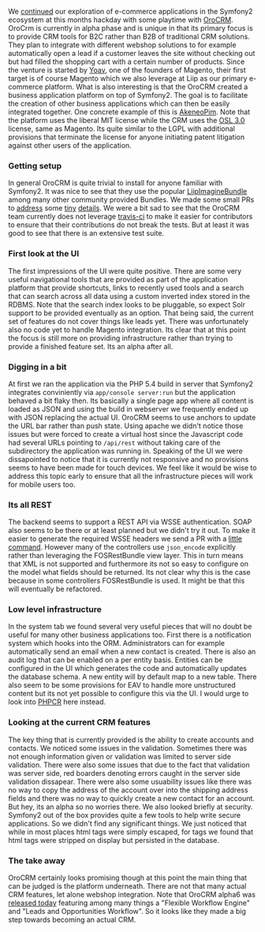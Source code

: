 We [continued](http://blog.liip.ch/archive/2013/08/12/checking-out-sylius-symfony2-e-commerce.html) our exploration of e-commerce applications in the Symfony2 ecosystem at this months hackday with some playtime with [OroCRM](http://www.orocrm.com). OroCrm is currently in alpha phase and is unique in that its primary focus is to provide CRM tools for B2C rather than B2B of traditional CRM solutions. They plan to integrate with different webshop solutions to for example automatically open a lead if a customer leaves the site without checking out but had filled the shopping cart with a certain number of products. Since the venture is started by [Yoav](https://twitter.com/YoavMagento), one of the founders of Magento, their first target is of course Magento which we also leverage at Liip as our primary e-commerce platform. What is also interesting is that the OroCRM created a business application platform on top of Symfony2. The goal is to facilitate the creation of other business applications which can then be easily integrated together. One concrete example of this is [AkeneoPim](http://www.akeneo.com). Note that the platform uses the liberal MIT license while the CRM uses the [OSL 3.0](http://en.wikipedia.org/wiki/Open_Software_License) license, same as Magento. Its quite similar to the LGPL with additional provisions that terminate the license for anyone initiating patent litigation against other users of the application.
### Getting setup
In general OroCRM is quite trivial to install for anyone familiar with Symfony2. It was nice to see that they use the popular [LiipImagineBundle](https://github.com/liip/LiipImagineBundle) among many other community provided Bundles. We made some small PRs to [address](https://github.com/orocrm/platform-application/pull/2) some [tiny](https://github.com/orocrm/platform-application/pull/3) [details](https://github.com/orocrm/crm-application/pull/2). We were a bit sad to see that the OroCRM team currently does not leverage [travis-ci](https://github.com/orocrm/platform/pull/14) to make it easier for contributors to ensure that their contributions do not break the tests. But at least it was good to see that there is an extensive test suite.
### First look at the UI
The first impressions of the UI were quite positive. There are some very useful navigational tools that are provided as part of the application platform that provide shortcuts, links to recently used tools and a search that can search across all data using a custom inverted index stored in the RDBMS. Note that the search index looks to be pluggable, so expect Solr support to be provided eventually as an option. That being said, the current set of features do not cover things like leads yet. There was unfortunately also no code yet to handle Magento integration. Its clear that at this point the focus is still more on providing infrastructure rather than trying to provide a finished feature set. Its an alpha after all.
### Digging in a bit
At first we ran the application via the PHP 5.4 build in server that Symfony2 integrates conviniently via ``app/console server:run`` but the application behaved a bit flaky then. Its basically a single page app where all content is loaded as JSON and using the build in webserver we frequently ended up with JSON replacing the actual UI. OroCRM seems to use anchors to update the URL bar rather than push state. Using apache we didn't notice those issues but were forced to create a virtual host since the Javascript code had several URLs pointing to ``/api/rest`` without taking care of the subdirectory the application was running in. Speaking of the UI we were dissapointed to notice that it is currently not responsive and no provisions seems to have been made for touch devices. We feel like it would be wise to address this topic early to ensure that all the infrastructure pieces will work for mobile users too. 
### Its all REST
The backend seems to support a REST API via WSSE authentication. SOAP also seems to be there or at least planned but we didn't try it out. To make it easier to generate the required WSSE headers we send a PR with a [little command](https://github.com/orocrm/platform/pull/15). However many of the controllers use ``json_encode`` explicitly rather than leveraging the FOSRestBundle view layer. This in turn means that XML is not supported and furthermore its not so easy to configure on the model what fields should be returned. Its not clear why this is the case because in some controllers FOSRestBundle is used. It might be that this will eventually be refactored.
### Low level infrastructure
In the system tab we found several very useful pieces that will no doubt be useful for many other business applications too. First there is a notification system which hooks into the ORM. Administrators can for example automatically send an email when a new contact is created. There is also an audit log that can be enabled on a per entity basis. Entities can be configured in the UI which generates the code and automatically updates the database schema. A new entity will by default map to a new table. There also seem to be some provisions for EAV to handle more unstructured content but its not yet possible to configure this via the UI. I would urge to look into [PHPCR](http://phpcr.github.io) here instead.
### Looking at the current CRM features
The key thing that is currently provided is the ability to create accounts and contacts. We noticed some issues in the validation. Sometimes there was not enough information given or validation was limited to server side validation. There were also some issues that due to the fact that validation was server side, red boarders denoting errors caught in the server side validation dissapear. There were also some usuability issues like there was no way to copy the address of the account over into the shipping address fields and there was no way to quickly create a new contact for an account. But hey, its an alpha so no worries there. We also looked briefly at security. Symfony2 out of the box provides quite a few tools to help write secure applications. So we didn't find any significant things. We just noticed that while in most places html tags were simply escaped, for tags we found that html tags were stripped on display but persisted in the database.
### The take away
OroCRM certainly looks promising though at this point the main thing that can be judged is the platform underneath. There are not that many actual CRM features, let alone webshop integration. Note that OroCRM alpha6 was [released today](http://www.orocrm.com/blog/news/orocrm-and-oro-platform-version-1-0-0-alpha6-now-available) featuring among many things a "Flexible Workflow Engine" and "Leads and Opportunities Workflow". So it looks like they made a big step towards becoming an actual CRM.
